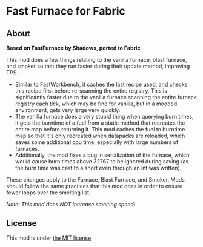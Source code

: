# Fast Furnace for Fabric

## About

**Based on FastFurnace by Shadows, ported to Fabric**

This mod does a few things relating to the vanilla furnace, blast furnace, and smoker so that they run faster during their update method, improving TPS.

- Similar to FastWorkbench, it caches the last recipe used, and checks this recipe first before re-scanning the entire registry.  This is significantly faster due to the vanilla furnace scanning the entire furnace registry each tick, which may be fine for vanilla, but in a modded environment, gets very large very quickly.
- The vanilla furnace does a very stupid thing when querying burn times, it gets the burntime of a fuel from a static method that recreates the entire map before returning it.  This mod caches the fuel to burntime map so that it's only recreated when datapacks are reloaded, which saves some additional cpu time, especially with large numbers of furnaces.
- Additionally, the mod fixes a bug in serialization of the furnace, which would cause burn times above 32767 to be ignored during saving (as the burn time was cast to a short even through an int was written).

These changes apply to the Furnace, Blast Furnace, and Smoker.  Mods should follow the same practices that this mod does in order to ensure fewer loops over the smelting list.

*Note: This mod does NOT increase smelting speed!*

## License

This mod is under [the MIT license](https://github.com/Tfarcenim/FabricFastFurnace/blob/1.16.x/LICENSE).
